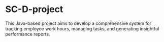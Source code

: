 # SC-D-project
This Java-based project aims to develop a comprehensive system for tracking employee work hours, managing tasks, and generating insightful performance reports.
